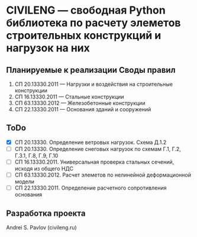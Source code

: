 # CIVILENG — свободная Python библиотека по расчету элеметов строительных конструкций и нагрузок на них


## Планируемые к реализации Своды правил
1. СП 20.13330.2011 — Нагрузки и воздействия на строительные конструкции
2. СП 16.13330.2011 — Стальные конструкции
3. СП 63.13330.2012 — Железобетонные конструкции
4. СП 22.13330.2011 — Основания зданий и сооружений

## ToDo
- [x] СП 20.13330. Определение ветровых нагрузок. Схема Д.1.2
- [ ] СП 20.13330. Определение снеговых нагрузок по схемам Г.1, Г.2, Г.3.1, Г.8, Г.9, Г.10
- [ ] СП 16.13330.2011. Универсальная проверка стальных сечений, исходя из общего НДС
- [ ] СП 63.13330.2012. Расчет элеметов по нелинейной деформационной модели
- [ ] СП 22.13330.2011. Определение расчетного сопротивления основания

## Разработка проекта
Andrei S. Pavlov (civileng.ru)
